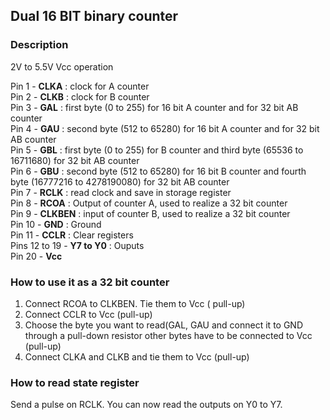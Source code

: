 ## Dual 16 BIT binary counter

### Description

2V to 5.5V Vcc operation

Pin 1 - **CLKA** : clock for A counter  
Pin 2 - **CLKB** : clock for B counter  
Pin 3 - **GAL** : first  byte (0 to 255) for 16 bit A counter and for 32 bit AB counter   
Pin 4 - **GAU** : second byte (512 to 65280) for 16 bit A counter and for 32 bit AB counter  
Pin 5 - **GBL** : first byte (0 to 255) for B counter and third byte (65536 to 16711680) for 32 bit AB counter  
Pin 6 - **GBU** : second byte (512 to 65280) for 16 bit B counter and fourth byte (16777216 to 4278190080) for 32 bit AB counter  
Pin 7 - **RCLK** : read clock and save in storage register  
Pin 8 - **RCOA** : Output of counter A, used to realize a 32 bit counter  
Pin 9 - **CLKBEN** : input of counter B, used to realize a 32 bit counter  
Pin 10 - **GND** : Ground  
Pin 11 - **CCLR** : Clear registers  
Pins 12 to 19 - **Y7 to Y0** : Ouputs  
Pin 20 - **Vcc**  

### How to use it as a 32 bit counter

1. Connect RCOA to CLKBEN. Tie them to Vcc ( pull-up)
2. Connect CCLR to Vcc (pull-up)
3. Choose the byte you want to read(GAL, GAU and connect it to GND through a pull-down resistor other bytes have to be connected to Vcc (pull-up)
4. Connect CLKA and CLKB and tie them to Vcc (pull-up)

### How to read state register

Send a pulse on RCLK. You can now read the outputs on Y0 to Y7.




